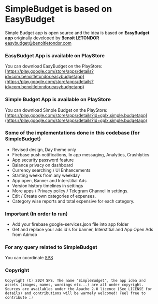 # SimpleBudget is based on EasyBudget

Simple Budget app is open source and the idea is based on **EasyBudget app** originally developed by **Benoit LETONDOR** [easybudget@benoitletondor.com](mailto:easybudget@benoitletondor.com)

### EasyBudget App is available on PlayStore

You can download EasyBudget on the PlayStore: [https://play.google.com/store/apps/details?id=com.benoitletondor.easybudgetapp](https://play.google.com/store/apps/details?id=com.benoitletondor.easybudgetapp)

### Simple Budget App is available on PlayStore

You can download Simple Budget on the PlayStore: [https://play.google.com/store/apps/details?id=gplx.simple.budgetapp](https://play.google.com/store/apps/details?id=gplx.simple.budgetapp)

### Some of the implementations done in this codebase (for SimpleBudget)

- Revised design, Day theme only
- Firebase push notifications, In app messaging, Analytics, Crashlytics
- App security password feature
- Balance privacy on dashboard
- Currency searching / UI Enhancements
- Starting weeks from any weekday
- App open, Banner and Interstitial Ads
- Version history timelines in settings
- More apps / Privacy policy / Telegram Channel in settings.
- Edit / Create own categories of expenses.
- Category wise reports and total expensive for each category.

### Important (In order to run)

- Add your firebase google-services.json file into app folder
- Get and replace your ads id's for banner, Interstitial and App Open Ads from Admob


### For any query related to SimpleBudget

You can coordinate [SPS](mailto:info@simplebudget.online)

### Copyright

    Copyright (C) 2024 SPS. The name "SimpleBudget", the app idea and assets (images, names, wordings etc...) are all under copyright.
    Sources are availables under the Apache 2.0 licence (See LICENSE for details) and contributions will be warmely welcomed! Feel free to contribute :)
    
    
